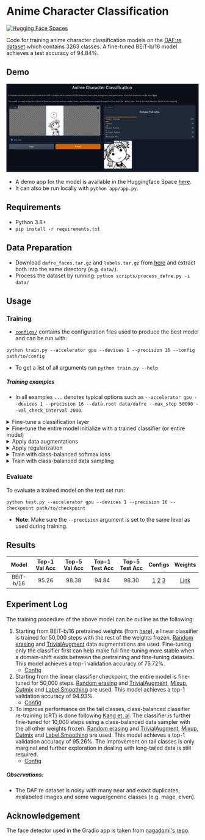 # Anime Character Classification
[![Hugging Face Spaces](https://img.shields.io/badge/%F0%9F%A4%97%20Hugging%20Face-Spaces-blue)](https://huggingface.co/spaces/bwconrad/anime-character-classification)

Code for training anime character classification models on the [DAF:re dataset](https://arxiv.org/abs/2101.08674) which contains 3263 classes. A fine-tuned BEiT-b/16 model achieves a test accuracy of 94.84\%.

## Demo
![Demo app](app/screenshot.png)
- A demo app for the model is available in the Huggingface Space [here](https://huggingface.co/spaces/bwconrad/anime-character-classification).
- It can also be run locally with `python app/app.py`.


## Requirements
- Python 3.8+
- `pip install -r requirements.txt`

## Data Preparation
- Download `dafre_faces.tar.gz` and `labels.tar.gz` from [here](https://drive.google.com/drive/folders/1S_T8R7gbY47dfRH9dUBXOstlOwVuMmXe?usp=sharing) and extract both into the same directory (e.g. `data/`).
- Process the dataset by running: `python scripts/process_defre.py -i data/`

## Usage
### Training
- [`configs/`](configs/) contains the configuration files used to produce the best model and can be run with:
```
python train.py --accelerator gpu --devices 1 --precision 16 --config path/to/config
```
- To get a list of all arguments run `python train.py --help`

##### Training examples
- In all examples `...` denotes typical options such as `--accelerator gpu --devices 1 --precision 16 --data.root data/dafre --max_step 50000 --val_check_interval 2000`.
<details><summary>Fine-tune a classification layer</summary>

```
python train.py ... --model.linear_prob true
```

</details>

<details><summary>Fine-tune the entire model initialize with a trained classifier (or entire model)</summary>

```
python train.py ... --model.weights /path/to/linear/checkpoint
```

</details>

<details><summary>Apply data augmentations</summary>

```
python train.py ... --data.erase_prob 0.25 --data.use_trivial_aug true --data.min_scale 0.8
```

</details>

<details><summary>Apply regularization</summary>

```
python train.py ... --model.mixup_alpha 1 --model.cutmix_alpha 1 --model.label_smoothing 0.1
```

</details>

<details><summary>Train with class-balanced softmax loss</summary>

```
python train.py ... --model.loss_type balanced-sm --model.samples_per_class_file  samples_per_class.pkl
```

</details>

<details><summary>Train with class-balanced data sampling</summary>

```
python train.py ... --data.use_balanced_sampler true
```

</details>

### Evaluate
To evaluate a trained model on the test set run:
```
python test.py --accelerator gpu --devices 1 --precision 16 --checkpoint path/to/checkpoint
```
- __Note__: Make sure the `--precision` argument is set to the same level as used during training.



## Results

| Model     | Top-1 Val Acc | Top-5 Val Acc | Top-1 Test Acc| Top-5 Test Acc| Configs | Weights | 
|:---------:|:-------------:|:-------------:|:-------------:|:-------------:|:------:|:--------:|
| BEiT-b/16 | 95.26         | 98.38         | 94.84         | 98.30         | [1](configs/dafre-linear.yaml)  [2](configs/dafre-ft.yaml) [3](configs/dafre-balanced-linear.yaml) | [Link](https://huggingface.co/bwconrad/beit-base-patch16-224-pt22k-ft22k-dafre)|

## Experiment Log
The training procedure of the above model can be outline as the following:
1. Starting from BEiT-b/16 pretrained weights (from [here](https://huggingface.co/microsoft/beit-base-patch16-224-pt22k-ft22k)), a linear classifier is trained for 50,000 steps with the rest of the weights frozen. [Random erasing](https://arxiv.org/abs/1708.04896) and [TrivialAugment](https://arxiv.org/abs/2103.10158) data augmentations are used. Fine-tuning only the classifier first can help make full fine-tuning more stable when a domain-shift exists between the pretraining and fine-tuning datasets. This model achieves a top-1 validation accuracy of 75.72\%.
    - [Config](config/dafre-linear.yaml)
2. Starting from the linear classifier checkpoint, the entire model is fine-tuned for 50,000 steps. [Random erasing](https://arxiv.org/abs/1708.04896) and [TrivialAugment](https://arxiv.org/abs/2103.10158), [Mixup](https://arxiv.org/abs/1710.09412), [Cutmix](https://arxiv.org/abs/1905.04899) and [Label Smoothing](https://arxiv.org/abs/1906.02629) are used. This model achieves a top-1 validation accuracy of 94.93\%.
    - [Config](config/dafre-ft.yaml)
3. To improve performance on the tail classes, class-balanced classifier re-training (cRT) is done following [Kang et. al](https://arxiv.org/abs/1910.09217v2). The classifier is further fine-tuned for 10,000 steps using a class-balanced data sampler with the all other weights frozen. [Random erasing](https://arxiv.org/abs/1708.04896) and [TrivialAugment](https://arxiv.org/abs/2103.10158), [Mixup](https://arxiv.org/abs/1710.09412), [Cutmix](https://arxiv.org/abs/1905.04899) and [Label Smoothing](https://arxiv.org/abs/1906.02629) are used. This model achieves a top-1 validation accuracy of 95.26\%. The improvement on tail classes is only marginal and further exploration in dealing with long-tailed data is still required.
    - [Config](config/dafre-balanced-linear.yaml)

##### Observations:
- The DAF:re dataset is noisy with many near and exact duplicates, mislabeled images and some vague/generic classes (e.g. mage, elven).


## Acknowledgement
The face detector used in the Gradio app is taken from [nagadomi's repo](https://github.com/nagadomi/lbpcascade_animeface).
